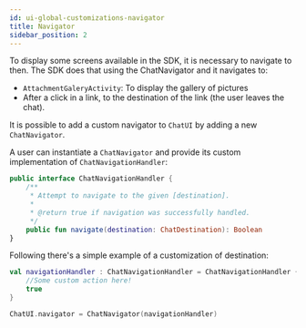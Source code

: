 ```yaml
---
id: ui-global-customizations-navigator
title: Navigator
sidebar_position: 2
---
```


To display some screens available in the SDK, it is necessary to navigate to then.
The SDK does that using the ChatNavigator and it navigates to:
- `AttachmentGaleryActivity`: To display the gallery of pictures
- After a click in a link, to the destination of the link (the user leaves the chat).

It is possible to add a custom navigator to `ChatUI` by adding a new `ChatNavigator`.

A user can instantiate a `ChatNavigator` and provide its custom implementation of `ChatNavigationHandler`:

```kotlin
public interface ChatNavigationHandler {
    /**
     * Attempt to navigate to the given [destination].
     *
     * @return true if navigation was successfully handled.
     */
    public fun navigate(destination: ChatDestination): Boolean
}
```

Following there's a simple example of a customization of destination:

```Kotlin
val navigationHandler : ChatNavigationHandler = ChatNavigationHandler { destination ->
    //Some custom action here!
    true
}

ChatUI.navigator = ChatNavigator(navigationHandler)
```
